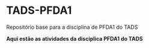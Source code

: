 # TADS-PFDA1
Repositório base para a disciplina de PFDA1 do TADS

**Aqui estão as atividades da disciplica PFDA1 do TADS**
